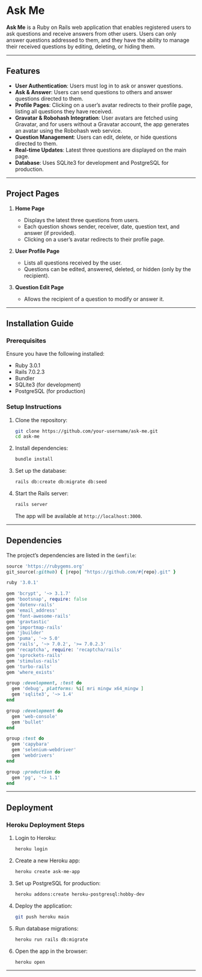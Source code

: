 # Ask Me

**Ask Me** is a Ruby on Rails web application that enables registered users to ask questions and receive answers from other users. Users can only answer questions addressed to them, and they have the ability to manage their received questions by editing, deleting, or hiding them.

---

## Features

- **User Authentication**: Users must log in to ask or answer questions.
- **Ask & Answer**: Users can send questions to others and answer questions directed to them.
- **Profile Pages**: Clicking on a user’s avatar redirects to their profile page, listing all questions they have received.
- **Gravatar & Robohash Integration**: User avatars are fetched using Gravatar, and for users without a Gravatar account, the app generates an avatar using the Robohash web service.
- **Question Management**: Users can edit, delete, or hide questions directed to them.
- **Real-time Updates**: Latest three questions are displayed on the main page.
- **Database**: Uses SQLite3 for development and PostgreSQL for production.

---

## Project Pages

1. **Home Page**
   - Displays the latest three questions from users.
   - Each question shows sender, receiver, date, question text, and answer (if provided).
   - Clicking on a user’s avatar redirects to their profile page.

2. **User Profile Page**
   - Lists all questions received by the user.
   - Questions can be edited, answered, deleted, or hidden (only by the recipient).

3. **Question Edit Page**
   - Allows the recipient of a question to modify or answer it.

---

## Installation Guide

### Prerequisites
Ensure you have the following installed:
- Ruby 3.0.1
- Rails 7.0.2.3
- Bundler
- SQLite3 (for development)
- PostgreSQL (for production)

### Setup Instructions

1. Clone the repository:
   ```sh
   git clone https://github.com/your-username/ask-me.git
   cd ask-me
   ```

2. Install dependencies:
   ```sh
   bundle install
   ```

3. Set up the database:
   ```sh
   rails db:create db:migrate db:seed
   ```

4. Start the Rails server:
   ```sh
   rails server
   ```
   The app will be available at `http://localhost:3000`.

---

## Dependencies

The project’s dependencies are listed in the `Gemfile`:

```ruby
source 'https://rubygems.org'
git_source(:github) { |repo| "https://github.com/#{repo}.git" }

ruby '3.0.1'

gem 'bcrypt', '~> 3.1.7'
gem 'bootsnap', require: false
gem 'dotenv-rails'
gem 'email_address'
gem 'font-awesome-rails'
gem 'gravtastic'
gem 'importmap-rails'
gem 'jbuilder'
gem 'puma', '~> 5.0'
gem 'rails', '~> 7.0.2', '>= 7.0.2.3'
gem 'recaptcha', require: 'recaptcha/rails'
gem 'sprockets-rails'
gem 'stimulus-rails'
gem 'turbo-rails'
gem 'where_exists'

group :development, :test do
  gem 'debug', platforms: %i[ mri mingw x64_mingw ]
  gem 'sqlite3', '~> 1.4'
end

group :development do
  gem 'web-console'
  gem 'bullet'
end

group :test do
  gem 'capybara'
  gem 'selenium-webdriver'
  gem 'webdrivers'
end

group :production do
  gem 'pg', '~> 1.1'
end
```

---

## Deployment

### Heroku Deployment Steps
1. Login to Heroku:
   ```sh
   heroku login
   ```
2. Create a new Heroku app:
   ```sh
   heroku create ask-me-app
   ```
3. Set up PostgreSQL for production:
   ```sh
   heroku addons:create heroku-postgresql:hobby-dev
   ```
4. Deploy the application:
   ```sh
   git push heroku main
   ```
5. Run database migrations:
   ```sh
   heroku run rails db:migrate
   ```
6. Open the app in the browser:
   ```sh
   heroku open
   ```

---
